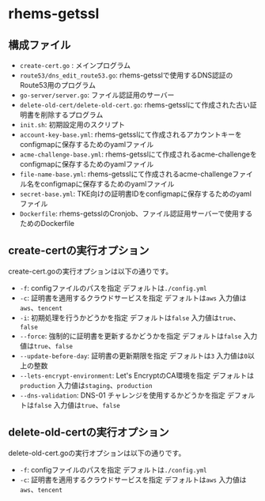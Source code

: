 # rhems-getssl

## 構成ファイル

- `create-cert.go` : メインプログラム
- `route53/dns_edit_route53.go`: rhems-getsslで使用するDNS認証のRoute53用のプログラム
- `go-server/server.go`: ファイル認証用のサーバー
- `delete-old-cert/delete-old-cert.go`: rhems-getsslにて作成された古い証明書を削除するプログラム
- `init.sh`: 初期設定用のスクリプト
- `account-key-base.yml`: rhems-getsslにて作成されるアカウントキーをconfigmapに保存するためのyamlファイル
- `acme-challenge-base.yml`: rhems-getsslにて作成されるacme-challengeをconfigmapに保存するためのyamlファイル
- `file-name-base.yml`: rhems-getsslにて作成されるacme-challengeファイル名をconfigmapに保存するためのyamlファイル
- `secret-base.yml`: TKE向けの証明書IDをconfigmapに保存するためのyamlファイル
- `Dockerfile`: rhems-getsslのCronjob、ファイル認証用サーバーで使用するためのDockerfile

## create-certの実行オプション

create-cert.goの実行オプションは以下の通りです。

- `-f`: configファイルのパスを指定 デフォルトは`./config.yml`
- `-c`: 証明書を適用するクラウドサービスを指定 デフォルトは`aws` 入力値は`aws`、`tencent`
- `-i`: 初期処理を行うかどうかを指定 デフォルトは`false` 入力値は`true`、`false`
- `--force`: 強制的に証明書を更新するかどうかを指定 デフォルトは`false` 入力値は`true`、`false` 
- `--update-before-day`: 証明書の更新期限を指定 デフォルトは`3` 入力値は`0`以上の整数
- `--lets-encrypt-environment`: Let's EncryptのCA環境を指定 デフォルトは`production` 入力値は`staging`、`production`
- `--dns-validation`: DNS-01 チャレンジを使用するかどうかを指定 デフォルトは`false` 入力値は`true`、`false`

## delete-old-certの実行オプション

delete-old-cert.goの実行オプションは以下の通りです。

- `-f`: configファイルのパスを指定 デフォルトは`./config.yml`
- `-c`: 証明書を適用するクラウドサービスを指定 デフォルトは`aws` 入力値は`aws`、`tencent`
